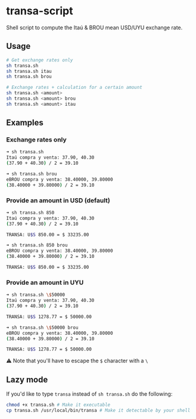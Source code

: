 # transa-script
Shell script to compute the Itaú & BROU mean USD/UYU exchange rate.

## Usage

```sh
# Get exchange rates only
sh transa.sh
sh transa.sh itau
sh transa.sh brou

# Exchange rates + calculation for a certain amount
sh transa.sh <amount>
sh transa.sh <amount> brou
sh transa.sh <amount> itau
```

## Examples

### Exchange rates only

```sh
➜ sh transa.sh
Itaú compra y venta: 37.90, 40.30
(37.90 + 40.30) / 2 = 39.10

➜ sh transa.sh brou
eBROU compra y venta: 38.40000, 39.80000
(38.40000 + 39.80000) / 2 = 39.10
```

### Provide an amount in USD (default)

```sh
➜ sh transa.sh 850
Itaú compra y venta: 37.90, 40.30
(37.90 + 40.30) / 2 = 39.10

TRANSA: U$S 850.00 = $ 33235.00

➜ sh transa.sh 850 brou
eBROU compra y venta: 38.40000, 39.80000
(38.40000 + 39.80000) / 2 = 39.10

TRANSA: U$S 850.00 = $ 33235.00
```

### Provide an amount in UYU

```sh
➜ sh transa.sh \$50000
Itaú compra y venta: 37.90, 40.30
(37.90 + 40.30) / 2 = 39.10

TRANSA: U$S 1278.77 = $ 50000.00

➜ sh transa.sh \$50000 brou
eBROU compra y venta: 38.40000, 39.80000
(38.40000 + 39.80000) / 2 = 39.10

TRANSA: U$S 1278.77 = $ 50000.00
```

⚠️ Note that you'll have to escape the `$` character with a `\`

## Lazy mode

If you'd like to type `transa` instead of `sh transa.sh` do the following:

```sh
chmod +x transa.sh # Make it executable
cp transa.sh /usr/local/bin/transa # Make it detectable by your shell
```
